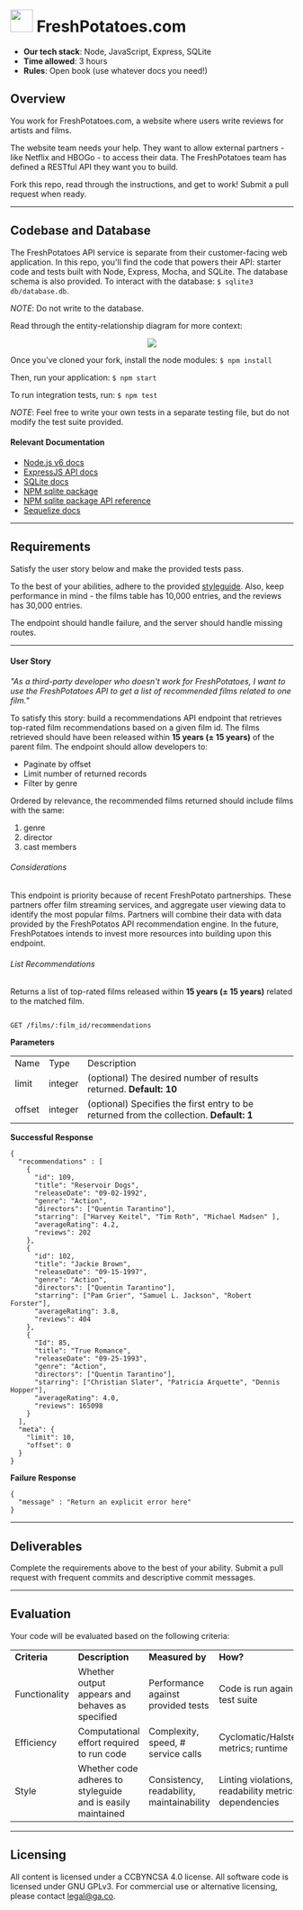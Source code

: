 # <img src="https://potatoes.ahdb.org.uk/sites/default/files/150824_Potato_4PRINT-Kindred-v1-A5%20cropped.jpg" width="40px"> FreshPotatoes.com

* **Our tech stack**: Node, JavaScript, Express, SQLite
* **Time allowed**: 3 hours
* **Rules**: Open book (use whatever docs you need!)

## Overview

You work for FreshPotatoes.com, a website where users write reviews for artists and films.  

The website team needs your help. They want to allow external partners - like Netflix and HBOGo - to access their data.  The FreshPotatoes team has defined a RESTful API they want you to build.

Fork this repo, read through the instructions, and get to work! Submit a pull request when ready.

---

## Codebase and Database

The FreshPotatoes API service is separate from their customer-facing web application.  In this repo, you'll find the code that powers their API: starter code and tests built with Node, Express, Mocha, and SQLite.  The database schema is also provided. To interact with the database: `$ sqlite3 db/database.db`.

*NOTE*: Do not write to the database.

Read through the entity-relationship diagram for more context:

<p align="center">
  <img src="https://i.imgur.com/MuWQUfS.png">
</p>



Once you’ve cloned your fork, install the node modules: `$ npm install`

Then, run your application:  `$ npm start`

To run integration tests, run: `$ npm test`

*NOTE*: Feel free to write your own tests in a separate testing file, but do not modify the test suite provided.

#### Relevant Documentation

* [Node.js v6 docs](https://nodejs.org/dist/latest-v6.x/docs/api/)
* [ExpressJS API docs](http://expressjs.com/en/4x/api.html)
* [SQLite docs](https://www.sqlite.org/docs.html)
* [NPM sqlite package](https://www.npmjs.com/package/sqlite)
* [NPM sqlite package API reference](https://github.com/mapbox/node-sqlite3/wiki/API)
* [Sequelize docs](http://docs.sequelizejs.com/en/v3/)

---


## Requirements

Satisfy the user story below and make the provided tests pass.

To the best of your abilities, adhere to the provided [styleguide](styleguide.md).  Also, keep performance in mind - the films table has 10,000 entries, and the reviews has 30,000 entries.

The endpoint should handle failure, and the server should handle missing routes.

---

#### User Story

*"As a third-party developer who doesn't work for FreshPotatoes, I want to use the FreshPotatoes API to get a list of recommended films related to one film."*

To satisfy this story: build a recommendations API endpoint that retrieves top-rated film recommendations based on a given film id. The films retrieved should have been released within **15 years (± 15 years)** of the parent film. The endpoint should allow developers to:

* Paginate by offset
* Limit number of returned records
* Filter by genre

Ordered by relevance, the recommended films returned should include films with the same:

1. genre
2. director
3. cast members

###### Considerations

This endpoint is priority because of recent FreshPotato partnerships. These partners offer film streaming services, and aggregate user viewing data to identify the most popular films. Partners will combine their data with data provided by the FreshPotatos API recommendation engine. In the future, FreshPotatoes intends to invest more resources into building upon this endpoint.

###### List Recommendations

Returns a list of top-rated films released within **15 years (± 15 years)** related to the matched film.

```

GET /films/:film_id/recommendations

```

**Parameters**

<table>
  <tr>
    <td>Name</td>
    <td>Type</td>
    <td>Description</td>
  </tr>
  <tr>
    <td>limit</td>
    <td>integer</td>
    <td>(optional)
The desired number of results returned.
 <strong>Default: 10</strong></td>
  </tr>
  <tr>
    <td>offset</td>
    <td>integer</td>
    <td>(optional)
Specifies the first entry to be returned from the collection.
 <strong>Default: 1</strong></td>
  </tr>
</table>


**Successful Response**

```
{
  "recommendations" : [
    {
      "id": 109,
      "title": "Reservoir Dogs",
      "releaseDate": "09-02-1992",
      "genre": "Action",
      "directors": ["Quentin Tarantino"],
      "starring": ["Harvey Keitel", "Tim Roth", "Michael Madsen" ],
      "averageRating": 4.2,
      "reviews": 202
    },
    {
      "id": 102,
      "title": "Jackie Brown",
      "releaseDate": "09-15-1997",
      "genre": "Action",
      "directors": ["Quentin Tarantino"],
      "starring": ["Pam Grier", "Samuel L. Jackson", "Robert Forster"],
      "averageRating": 3.8,
      "reviews": 404
    },
    {
      "Id": 85,
      "title": "True Romance",
      "releaseDate": "09-25-1993",
      "genre": "Action",
      "directors": ["Quentin Tarantino"],
      "starring": ["Christian Slater", "Patricia Arquette", "Dennis Hopper"],
      "averageRating": 4.0,
      "reviews": 165098
    }
  ],
  "meta": {
    "limit": 10,
    "offset": 0
  }
}

```

**Failure Response**

```
{
  "message" : "Return an explicit error here"
}
```

---


## Deliverables

Complete the requirements above to the best of your ability.  Submit a pull request with frequent commits and descriptive commit messages.

---


## Evaluation

Your code will be evaluated based on the following criteria:

<table>
  <tr>
    <td><strong>Criteria</strong></td>
    <td><strong>Description</strong></td>
    <td><strong>Measured by</strong></td>
    <td><strong>How?</strong></td>
    <td><strong>Weight</strong></td>
  </tr>
  <tr>
    <td>Functionality</td>
    <td>Whether output appears and behaves as specified</td>
    <td>Performance against provided tests </td>
    <td>Code is run against test suite</td>
    <td>50%</td>
  </tr>
  <tr>
    <td>Efficiency</td>
    <td>Computational effort required to run code</td>
    <td>Complexity, speed, # service calls </td>
    <td>Cyclomatic/Halstead metrics; runtime</td>
    <td>25%</td>
  </tr>
  <tr>
    <td>Style</td>
    <td>Whether code adheres to styleguide and is easily maintained</td>
    <td>Consistency, readability, maintainability</td>
    <td>Linting violations, readability metrics, dependencies</td>
    <td>25%</td>
  </tr>
</table>

---

## Licensing
All content is licensed under a CC­BY­NC­SA 4.0 license.
All software code is licensed under GNU GPLv3. For commercial use or alternative licensing, please contact legal@ga.co.
